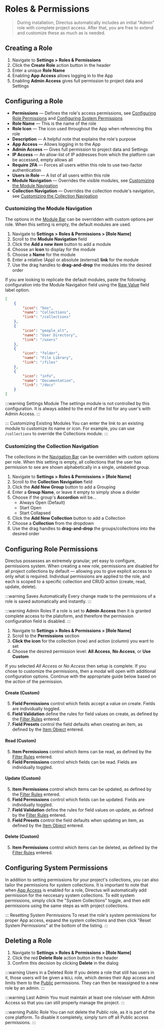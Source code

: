 # Roles & Permissions

> During installation, Directus automatically includes an initial "Admin" role with complete project
> access. After that, you are free to extend and customize these as much as is needed.

## Creating a Role

1. Navigate to **Settings > Roles & Permissions**
2. Click the **Create Role** action button in the header
3. Enter a unique **Role Name**
4. Enabling **App Access** allows logging in to the App
5. Enabling **Admin Access** gives full permission to project data and Settings

## Configuring a Role

-   **Permissions** — Defines the role's access permissions, see [Configuring Role Permissions](#)
    and [Configuring System Permissions](#)
-   **Role Name** — This is the name of the role
-   **Role Icon** — The icon used throughout the App when referencing this role
-   **Description** — A helpful note that explains the role's purpose
-   **App Access** — Allows logging in to the App
-   **Admin Access** — Gives full permission to project data and Settings
-   **IP Access** — An allow-list of IP addresses from which the platform can be accessed, empty
    allows all
-   **Require 2FA** — Forces all users within this role to use two-factor authentication
-   **Users in Role** — A list of all users within this role
-   **Module Navigation** — Overrides the visible modules, see
    [Customizing the Module Navigation](#)
-   **Collection Navigation** — Overrides the collection module's navigation, see
    [Customizing the Collection Navigation](#)

### Customizing the Module Navigation

The options in the [Module Bar](#) can be overridden with custom options per role. When this setting
is empty, the default modules are used.

1. Navigate to **Settings > Roles & Permissions > [Role Name]**
2. Scroll to the **Module Navigation** field
3. Click the **Add a new item** button to add a module
4. Choose an **Icon** to display for the module
5. Choose a **Name** for the module
6. Enter a relative (App) or absolute (external) **link** for the module
7. Use the drag handles to **drag-and-drop** the modules into the desired order

If you are looking to replicate the default modules, paste the following configuration into the
Module Navigation field using the [Raw Value](#) field label option.

```json
[
	{
		"icon": "box",
		"name": "Collections",
		"link": "/collections"
	},
	{
		"icon": "people_alt",
		"name": "User Directory",
		"link": "/users"
	},
	{
		"icon": "folder",
		"name": "File Library",
		"link": "/files"
	},
	{
		"icon": "info",
		"name": "Documentation",
		"link": "/docs"
	}
]
```

:::warning Settings Module The settings module is not controlled by this configuration. It is always
added to the end of the list for any user's with Admin Access. :::

::: Customizing Existing Modules You can enter the link to an existing module to customize its name
or icon. For example, you can use `/collections` to override the Collections module. :::

### Customizing the Collection Navigation

The collections in the [Navigation Bar](#) can be overridden with custom options per role. When this
setting is empty, all collections that the user has permission to see are shown alphabetically in a
single, unlabeled group.

1. Navigate to **Settings > Roles & Permissions > [Role Name]**
2. Scroll to the **Collection Navigation** field
3. Click the **Add New Group** button to add a Grouping
4. Enter a **Group Name**, or leave it empty to simply show a divider
5. Choose if the group's **Accordion** will be...
    - Always Open (Default)
    - Start Open
    - Start Collapsed
6. Click the **Add New Collection** button to add a Collection
7. Choose a **Collection** from the dropdown
8. Use the drag handles to **drag-and-drop** the groups/collections into the desired order

## Configuring Role Permissions

Directus possesses an extremely granular, yet easy to configure, permissions system. When creating a
new role, permissions are disabled for all project collections by default — allowing you to give
explicit access to only what is required. Individual permissions are applied to the role, and each
is scoped to a specific collection and CRUD action (create, read, update, delete).

:::warning Saves Automatically Every change made to the permissions of a role is saved automatically
and instantly. :::

:::warning Admin Roles If a role is set to **Admin Access** then it is granted complete access to
the platoform, and therefore the permission configuration field is disabled. :::

1. Navigate to **Settings > Roles & Permissions > [Role Name]**
2. Scroll to the **Permissions** section
3. **Click the icon** for the collection (row) and action (column) you want to set
4. Choose the desired permission level: **All Access**, **No Access**, or **Use Custom**

If you selected _All Access_ or _No Access_ then setup is complete. If you chose to customize the
permissions, then a modal will open with additional configuration options. Continue with the
appropriate guide below based on the _action_ of the permission.

#### Create (Custom)

5. **Field Permissions** control which fields accept a value on create. Fields are individually
   toggled.
6. **Field Validation** define the rules for field values on create, as defined by the
   [Filter Rules](#) entered.
7. **Field Presets** control the field defaults when creating an item, as defined by the
   [Item Object](#) entered.

#### Read (Custom)

5. **Item Permissions** control which items can be read, as defined by the [Filter Rules](#)
   entered.
6. **Field Permissions** control which fields can be read. Fields are individually toggled.

#### Update (Custom)

5. **Item Permissions** control which items can be updated, as defined by the [Filter Rules](#)
   entered.
6. **Field Permissions** control which fields can be updated. Fields are individually toggled.
7. **Field Validation** define the rules for field values on update, as defined by the
   [Filter Rules](#) entered.
8. **Field Presets** control the field defaults when updating an item, as defined by the
   [Item Object](#) entered.

#### Delete (Custom)

5. **Item Permissions** control which items can be deleted, as defined by the [Filter Rules](#)
   entered.

## Configuring System Permissions

In addition to setting permissions for your project's collections, you can also tailor the
permissions for system collections. It is important to note that when [App Access](#) is enabled for
a role, Directus will automatically add permission for the neccesary system collections. To edit
system permissions, simply click the "System Collections" toggle, and then edit permissions using
the same steps as with project collections.

::: Resetting System Permissions To reset the role's system permissions for proper App access,
expand the system collections and then click "Reset System Permissions" at the bottom of the
listing. :::

## Deleting a Role

1. Navigate to **Settings > Roles & Permissions > [Role Name]**
2. Click the red **Delete Role** action button in the header
3. Confirm this decision by clicking **Delete** in the dialog

:::warning Users in a Deleted Role If you delete a role that still has users in it, those users will
be given a `NULL` role, which denies their App access and limits them to the [Public](#)
permissions. They can then be reassigned to a new role by an admin. :::

:::warning Last Admin You must maintain at least one role/user with Admin Access so that you can
still properly manage the project. :::

:::warning Public Role You can not delete the Public role, as it is part of the core platform. To
disable it completely, simply turn off all Public access permissions. :::
